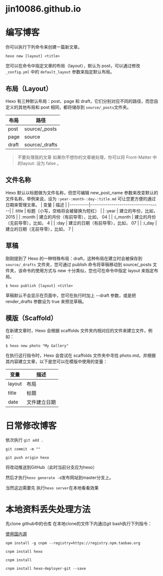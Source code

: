 # jin10086.github.io

# 编写博客

你可以执行下列命令来创建一篇新文章。

`hexo new [layout] <title>`

您可以在命令中指定文章的布局（layout），默认为 post，可以通过修改 `_config.yml` 中的 `default_layout` 参数来指定默认布局。

## 布局（Layout）
Hexo 有三种默认布局：post、page 和 draft，它们分别对应不同的路径，而您自定义的其他布局和 post 相同，都将储存到 `source/_posts`文件夹。

| 布局  | 路径           |
|-------|----------------|
| post  | source/_posts  |
| page  | source         |
| draft | source/_drafts |

> 不要处理我的文章
如果你不想你的文章被处理，你可以将 Front-Matter 中的layout: 设为 false 。

## 文件名称
Hexo 默认以标题做为文件名称，但您可编辑 new_post_name 参数来改变默认的文件名称，举例来说，设为 `:year-:month-:day-:title.md` 可让您更方便的通过日期来管理文章。
| 变量     | 描述                               |
|----------|------------------------------------|
| :title   | 标题（小写，空格将会被替换为短杠） |
| :year    | 建立的年份，比如， 2015            |
| :month   | 建立的月份（有前导零），比如， 04  |
| :i_month | 建立的月份（无前导零），比如， 4   |
| :day     | 建立的日期（有前导零），比如， 07  |
| :i_day   | 建立的日期（无前导零），比如， 7   |

## 草稿
刚刚提到了 Hexo 的一种特殊布局：draft，这种布局在建立时会被保存到 `source/_drafts` 文件夹，您可通过 publish 命令将草稿移动到 source/_posts 文件夹，该命令的使用方式与 new 十分类似，您也可在命令中指定 layout 来指定布局。

`$ hexo publish [layout] <title>`

草稿默认不会显示在页面中，您可在执行时加上 --draft 参数，或是把 render_drafts 参数设为 true 来预览草稿。

## 模版（Scaffold）
在新建文章时，Hexo 会根据 scaffolds 文件夹内相对应的文件来建立文件，例如：

`$ hexo new photo "My Gallery"`

在执行这行指令时，Hexo 会尝试在 scaffolds 文件夹中寻找 photo.md，并根据其内容建立文章，以下是您可以在模版中使用的变量：


| 变量   | 描述         |
|--------|--------------|
| layout | 布局         |
| title  | 标题         |
| date   | 文件建立日期 |

# 日常修改博客
依次执行 
`git add .` 

`git commit -m "" `

`git push origin hexo`

将改动推送到GitHub（此时当前分支应为hexo）

然后才执行`hexo generate -d`发布网站到master分支上。

当然这边需要先 执行`hexo server`在本地看看效果

# 本地资料丢失处理方法

先clone github中的仓库
在本地clone的文件下内通过git bash执行下列指令：

[使用国内源](http://npm.taobao.org/ "使用国内源")

`npm install -g cnpm --registry=https://registry.npm.taobao.org`

`cnpm install hexo`

`cnpm install`

`cnpm install hexo-deployer-git --save`